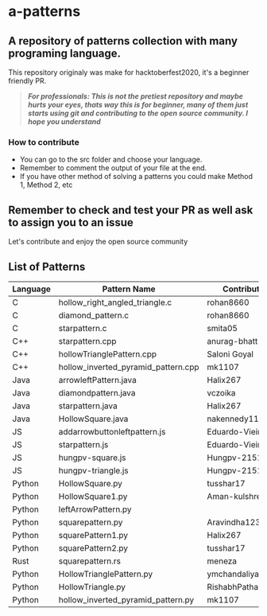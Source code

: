 # a-patterns
## A repository of patterns collection with many programing language.
This repository originaly was make for hacktoberfest2020, it's a beginner friendly PR.
> ***For professionals: This is not the pretiest repository and maybe hurts your eyes, thats way this is for beginner, many of them just starts using git
and contributing to the open source community. I hope you understand***

### How to contribute
- You can go to the src folder and choose your language.
- Remember to comment the output of your file at the end.
- If you have other method of solving a patterns you could make Method 1, Method 2, etc

## Remember to check and test your PR as well ask to assign you to an issue

Let's contribute and enjoy the open source community

## List of Patterns

| Language             | Pattern Name | Contributor |
|----------------------|------        |--------     |
| C | hollow_right_angled_triangle.c | rohan8660 |
| C | diamond_pattern.c | rohan8660 |
| C | starpattern.c | smita05 |
| C++ | starpattern.cpp | anurag-bhatt |
| C++ | hollowTrianglePattern.cpp | Saloni Goyal |
| C++ | hollow_inverted_pyramid_pattern.cpp | mk1107 |
| Java | arrowleftPattern.java | Halix267 |
| Java | diamondpattern.java | vczoika |
| Java | starpattern.java | Halix267 |
| Java | HollowSquare.java | nakennedy11 |
| JS | addarrowbuttonleftpattern.js | Eduardo-Vieira |
| JS | starpattern.js | Eduardo-Vieira |
| JS | hungpv-square.js | Hungpv-2151 |
| JS | hungpv-triangle.js | Hungpv-2151 |
| Python | HollowSquare.py | tusshar17 |
| Python | HollowSquare1.py | Aman-kulshreshtha |
| Python | leftArrowPattern.py | |
| Python | squarepattern.py | Aravindha1234u |
| Python | squarePattern1.py | Halix267 |
| Python | squarePattern2.py | tusshar17 |
| Rust | squarepattern.rs | meneza |
| Python | HollowTrianglePattern.py | ymchandaliya |
| Python | HollowTriangle.py | RishabhPathak1211 |
| Python | hollow_inverted_pyramid_pattern.py | mk1107 |
